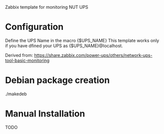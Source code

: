 Zabbix template for monitoring NUT UPS

# Configuration

Define the UPS Name in the macro {$UPS_NAME}
This template works only if you have dfined your UPS as
{$UPS_NAME}@localhost.

Derived from:
https://share.zabbix.com/power-ups/others/network-ups-tool-basic-monitoring

# Debian package creation

 ./makedeb 

# Manual Installation
TODO
